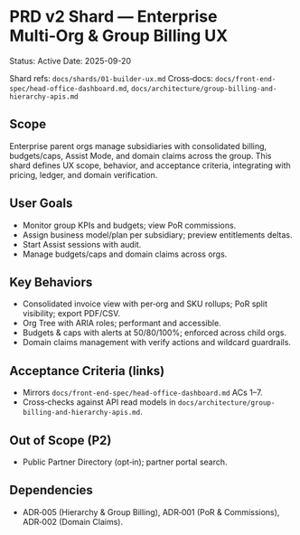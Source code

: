 # PRD v2 Shard — Enterprise Multi‑Org & Group Billing UX

Status: Active
Date: 2025-09-20

Shard refs: `docs/shards/01-builder-ux.md`
Cross‑docs: `docs/front-end-spec/head-office-dashboard.md`, `docs/architecture/group-billing-and-hierarchy-apis.md`

## Scope
Enterprise parent orgs manage subsidiaries with consolidated billing, budgets/caps, Assist Mode, and domain claims across the group. This shard defines UX scope, behavior, and acceptance criteria, integrating with pricing, ledger, and domain verification.

## User Goals
- Monitor group KPIs and budgets; view PoR commissions.
- Assign business model/plan per subsidiary; preview entitlements deltas.
- Start Assist sessions with audit.
- Manage budgets/caps and domain claims across orgs.

## Key Behaviors
- Consolidated invoice view with per‑org and SKU rollups; PoR split visibility; export PDF/CSV.
- Org Tree with ARIA roles; performant and accessible.
- Budgets & caps with alerts at 50/80/100%; enforced across child orgs.
- Domain claims management with verify actions and wildcard guardrails.

## Acceptance Criteria (links)
- Mirrors `docs/front-end-spec/head-office-dashboard.md` ACs 1–7.
- Cross‑checks against API read models in `docs/architecture/group-billing-and-hierarchy-apis.md`.

## Out of Scope (P2)
- Public Partner Directory (opt‑in); partner portal search.

## Dependencies
- ADR‑005 (Hierarchy & Group Billing), ADR‑001 (PoR & Commissions), ADR‑002 (Domain Claims).
